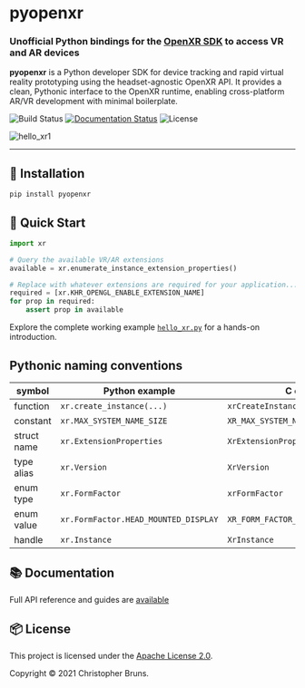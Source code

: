 # pyopenxr
### Unofficial Python bindings for the [OpenXR SDK](https://github.com/KhronosGroup/OpenXR-SDK) to access VR and AR devices

**pyopenxr** is a Python developer SDK for device tracking and rapid virtual reality prototyping using the headset-agnostic OpenXR API. It provides a clean, Pythonic interface to the OpenXR runtime, enabling cross-platform AR/VR development with minimal boilerplate.

![Build Status](https://github.com/cmbruns/pyopenxr/actions/workflows/python-package.yml/badge.svg)
[![Documentation Status](https://readthedocs.org/projects/pyopenxr/badge/?version=latest)](https://pyopenxr.readthedocs.io/en/latest/?badge=latest)
![License](https://img.shields.io/badge/license-Apache%202.0-blue.svg)

![hello_xr1](https://user-images.githubusercontent.com/2649705/172025969-5cf276bd-2a6c-42a2-852a-0605fe72a716.PNG)

---

## 🚀 Installation

```bash
pip install pyopenxr
```

## 🧪 Quick Start
```python
import xr

# Query the available VR/AR extensions
available = xr.enumerate_instance_extension_properties()

# Replace with whatever extensions are required for your application...
required = [xr.KHR_OPENGL_ENABLE_EXTENSION_NAME]
for prop in required:
    assert prop in available
```

Explore the complete working example 
[`hello_xr.py`](https://github.com/cmbruns/pyopenxr_examples/examples)
for a hands-on introduction.

## Pythonic naming conventions

| symbol      | Python example                       | C example                             |
| ----------- | ------------------------------------ | ------------------------------------- |
| function    | `xr.create_instance(...)`            | `xrCreateInstance(...)`               |
| constant    | `xr.MAX_SYSTEM_NAME_SIZE`            | `XR_MAX_SYSTEM_NAME_SIZE`             |
| struct name | `xr.ExtensionProperties`             | `XrExtensionProperties`               |
| type alias  | `xr.Version`                         | `XrVersion`                           |
| enum type   | `xr.FormFactor`                      | `xrFormFactor`                        |
| enum value  | `xr.FormFactor.HEAD_MOUNTED_DISPLAY` | `XR_FORM_FACTOR_HEAD_MOUNTED_DISPLAY` |
| handle      | `xr.Instance`                        | `XrInstance`                          |

## 📚 Documentation
Full API reference and guides are [available](pyopenxr.readthedocs.io)

## 📦 License
This project is licensed under the [Apache License 2.0](https://www.apache.org/licenses/LICENSE-2.0).

Copyright © 2021 Christopher Bruns.
